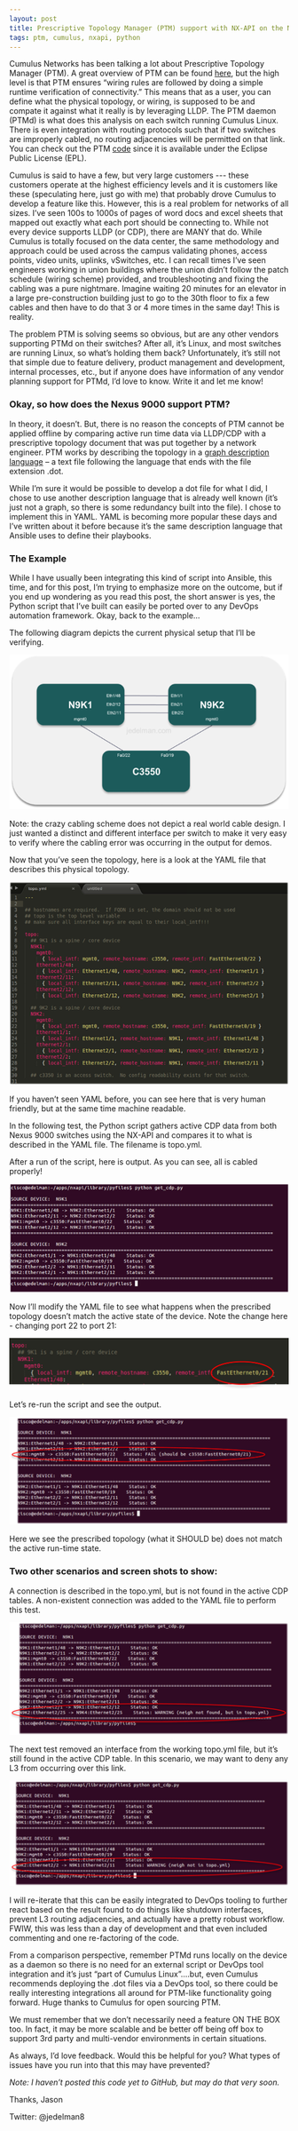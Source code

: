 ```yaml
---
layout: post
title: Prescriptive Topology Manager (PTM) support with NX-API on the Nexus 9000?
tags: ptm, cumulus, nxapi, python
---
```


Cumulus Networks has been talking a lot about Prescriptive Topology Manager (PTM).  A great overview of PTM can be found [here](http://cumulusnetworks.com/blog/complex-topology-and-wiring-validation-in-data-centers/), but the high level is that PTM ensures “wiring rules are followed by doing a simple runtime verification of connectivity.”  This means that as a user, you can define what the physical topology, or wiring, is supposed to be and compate it against what it really is by leveraging LLDP.  The PTM daemon (PTMd) is what does this analysis on each switch running Cumulus Linux.  There is even integration with routing protocols such that if two switches are improperly cabled, no routing adjacencies will be permitted on that link.  You can check out the PTM [code](https://github.com/CumulusNetworks/ptm) since it is available under the Eclipse Public License (EPL).

Cumulus is said to have a few, but very large customers --- these customers operate at the highest efficiency levels and it is customers like these (speculating here, just go with me) that probably drove Cumulus to develop a feature like this.  However, this is a real problem for networks of all sizes.  I’ve seen 100s to 1000s of pages of word docs and excel sheets that mapped out exactly what each port should be connecting to.  While not every device supports LLDP (or CDP), there are MANY that do.  While Cumulus is totally focused on the data center, the same methodology and approach could be used across the campus validating phones, access points, video units, uplinks, vSwitches, etc.  I can recall times I’ve seen engineers working in union buildings where the union didn’t follow the patch schedule (wiring scheme) provided, and troubleshooting and fixing the cabling was a pure nightmare.  Imagine waiting 20 minutes for an elevator in a large pre-construction building just to go to the 30th floor to fix a few cables and then have to do that 3 or 4 more times in the same day!  This is reality.

The problem PTM is solving seems so obvious, but are any other vendors supporting PTMd on their switches?  After all, it’s Linux, and most switches are running Linux, so what’s holding them back?  Unfortunately, it’s still not that simple due to feature delivery, product management and development, internal processes, etc., but if anyone does have information of any vendor planning support for PTMd, I’d love to know.  Write it and let me know!

### Okay, so how does the Nexus 9000 support PTM?

In theory, it doesn’t.  But, there is no reason the concepts of PTM cannot be applied offline by comparing active run time data via LLDP/CDP with a prescriptive topology document that was put together by a network engineer.  PTM works by describing the topology in a [graph description language][1] – a text file following the language that ends with the file extension .dot.

[1]: http://en.wikipedia.org/wiki/DOT_(graph_description_language)

While I’m sure it would be possible to develop a dot file for what I did, I chose to use another description language that is already well known (it’s just not a graph, so there is some redundancy built into the file).  I chose to implement this in YAML.  YAML is becoming more popular these days and I’ve written about it before because it’s the same description language that Ansible uses to define their playbooks.

### The Example

While I have usually been integrating this kind of script into Ansible, this time, and for this post, I’m trying to emphasize more on the outcome, but if you end up wondering as you read this post, the short answer is yes, the Python script that I’ve built can easily be ported over to any DevOps automation framework.  Okay, back to the example…

The following diagram depicts the current physical setup that I’ll be verifying.  

![diagram](/img/ptm1.png)

Note: the crazy cabling scheme does not depict a real world cable design.  I just wanted a distinct and different interface per switch to make it very easy to verify where the cabling error was occurring in the output for demos.

Now that you’ve seen the topology, here is a look at the YAML file that describes this physical topology.

![cable-desired](/img/ptm2.png)

If you haven’t seen YAML before, you can see here that is very human friendly, but at the same time machine readable. 

In the following test, the Python script gathers active CDP data from both Nexus 9000 switches using the NX-API and compares it to what is described in the YAML file.  The filename is topo.yml.

After a run of the script, here is output.  As you can see, all is cabled properly!

![cabling](/img/ptm3.png)

Now I’ll modify the YAML file to see what happens when the prescribed topology doesn’t match the active state of the device.  Note the change here - changing port 22 to port 21:

![error](/img/ptm4.png)

Let’s re-run the script and see the output.

![output](/img/ptm5.png)

Here we see the prescribed topology (what it SHOULD be) does not match the active run-time state.

### Two other scenarios and screen shots to show:

A connection is described in the topo.yml, but is not found in the active CDP tables.  A non-existent connection was added to the YAML file to perform this test.

![sce1](/img/ptm6.png)

The next test removed an interface from the working topo.yml file, but it’s still found in the active CDP table. In this scenario, we may want to deny any L3 from occurring over this link.

![sce2](/img/ptm7.png)

I will re-iterate that this can be easily integrated to DevOps tooling to further react based on the result found to do things like shutdown interfaces, prevent L3 routing adjacencies, and actually have a pretty robust workflow.  FWIW, this was less than a day of development and that even included commenting and one re-factoring of the code.

From a comparison perspective, remember PTMd runs locally on the device as a daemon so there is no need for an external script or DevOps tool integration and it’s just “part of Cumulus Linux”….but, even Cumulus recommends deploying the .dot files via a DevOps tool, so there could be really interesting integrations all around for PTM-like functionality going forward.  Huge thanks to Cumulus for open sourcing PTM.

We must remember that we don’t necessarily need a feature ON THE BOX too.  In fact, it may be more scalable and be better off being off box to support 3rd party and multi-vendor environments in certain situations.

As always, I’d love feedback.  Would this be helpful for you?  What types of issues have you run into that this may have prevented?

*Note: I haven’t posted this code yet to GitHub, but may do that very soon.*

Thanks,
Jason

Twitter: @jedelman8